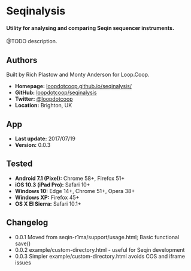 # Seqinalysis

#### Utility for analysing and comparing Seqin sequencer instruments.

@TODO description.


Authors
-------
Built by Rich Plastow and Monty Anderson for Loop.Coop.

+ __Homepage:__     [loopdotcoop.github.io/seqinalysis/](https://loopdotcoop.github.io/seqinalysis/)
+ __GitHub:__       [loopdotcoop/seqinalysis](https://github.com/loopdotcoop/seqinalysis)
+ __Twitter:__      [@loopdotcoop](https://twitter.com/loopdotcoop)
+ __Location:__     Brighton, UK


App
---
+ __Last update:__  2017/07/19
+ __Version:__      0.0.3


Tested
------
+ __Android 7.1 (Pixel):__  Chrome 58+, Firefox 51+
+ __iOS 10.3 (iPad Pro):__  Safari 10+
+ __Windows 10:__           Edge 14+, Chrome 51+, Opera 38+
+ __Windows XP:__           Firefox 45+
+ __OS X El Sierra:__       Safari 10.1+


Changelog
---------
+ 0.0.1       Moved from seqin-r1ma/support/usage.html; Basic functional save()
+ 0.0.2       example/custom-directory.html - useful for Seqin development
+ 0.0.3       Simpler example/custom-directory.html avoids COS and iframe issues
